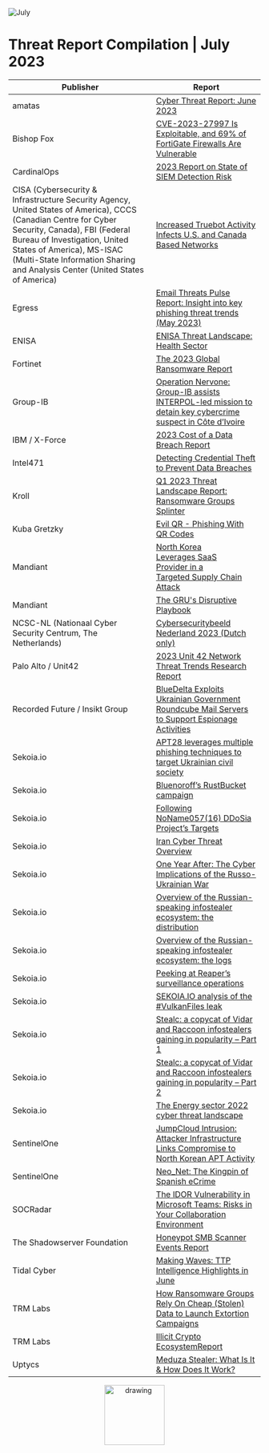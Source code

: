 
![July](https://github.com/jwennekers/2023-Threat-Report-Compilation/assets/136587455/a876dbe1-c854-49b5-bdaa-6656c4fccf94)

# Threat Report Compilation | July 2023

| Publisher  | Report |
| ------------- | ------------- |
|amatas|[Cyber Threat Report: June 2023](https://www.amatas.com/reports/cyber-threat-report-june-2023/)|
|Bishop Fox|[CVE-2023-27997 Is Exploitable, and 69% of FortiGate Firewalls Are Vulnerable](https://bishopfox.com/blog/cve-2023-27997-exploitable-and-fortigate-firewalls-vulnerable)|
|CardinalOps|[2023 Report on State of SIEM Detection Risk](https://cardinalops.com/whitepapers/2023-report-on-state-of-siem-detection-risk)|
|CISA (Cybersecurity & Infrastructure Security Agency, United States of America), CCCS (Canadian Centre for Cyber Security, Canada), FBI (Federal Bureau of Investigation, United States of America), MS-ISAC (Multi-State Information Sharing and Analysis Center (United States of America)|[Increased Truebot Activity Infects U.S. and Canada Based Networks](https://www.ic3.gov/Media/News/2023/230707.pdf)|
|Egress|[Email Threats Pulse Report: Insight into key phishing threat trends (May 2023)](https://www.egress.com/media/ugwd0nuj/egress-email-threats-pulse-report-may-2023.pdf)|
|ENISA|[ENISA Threat Landscape: Health Sector](https://www.enisa.europa.eu/publications/health-threat-landscape)|
|Fortinet|[The 2023 Global Ransomware Report](https://www.fortinet.com/content/dam/fortinet/assets/reports/report-2023-ransomware-global-research.pdf)|
|Group-IB|[Operation Nervone: Group-IB assists INTERPOL-led mission to detain key cybercrime suspect in Côte d’Ivoire](https://www.group-ib.com/media-center/press-releases/operation-nervone/)|
|IBM / X-Force|[2023 Cost of a Data Breach Report](https://www.ibm.com/downloads/cas/E3G5JMBP)|
|Intel471|[Detecting Credential Theft to Prevent Data Breaches](https://intel471.com/blog/detecting-credential-theft-to-prevent-data-breaches)|
|Kroll|[Q1 2023 Threat Landscape Report: Ransomware Groups Splinter](https://www.kroll.com/-/media/kroll/pdfs/publications/q1-2023-threat-landscape-report.pdf)|
|Kuba Gretzky|[Evil QR - Phishing With QR Codes](https://breakdev.org/evilqr-phishing/)|
|Mandiant|[North Korea Leverages SaaS Provider in a Targeted Supply Chain Attack](https://www.mandiant.com/resources/blog/north-korea-supply-chain)|
|Mandiant|[The GRU's Disruptive Playbook](https://www.mandiant.com/resources/blog/gru-disruptive-playbook)|
|NCSC-NL (Nationaal Cyber Security Centrum, The Netherlands)|[Cybersecuritybeeld Nederland 2023 (Dutch only)](https://www.ncsc.nl/onderwerpen/cyber-security-beeld-nederland/documenten/publicaties/2023/juli/3/cybersecuritybeeld-nederland-2023)|
|Palo Alto / Unit42|[2023 Unit 42 Network Threat Trends Research Report](https://start.paloaltonetworks.com/unit-42-network-threat-trends-report-malware-2023.html)|
|Recorded Future / Insikt Group|[BlueDelta Exploits Ukrainian Government Roundcube Mail Servers to Support Espionage Activities](https://www.recordedfuture.com/bluedelta-exploits-ukrainian-government-roundcube-mail-servers)|
|Sekoia.io|[APT28 leverages multiple phishing techniques to target Ukrainian civil society](https://blog.sekoia.io/apt28-leverages-multiple-phishing-techniques-to-target-ukrainian-civil-society/)|
|Sekoia.io|[Bluenoroff’s RustBucket campaign](https://blog.sekoia.io/bluenoroffs-rustbucket-campaign/)|
|Sekoia.io|[Following NoName057(16) DDoSia Project’s Targets](https://blog.sekoia.io/following-noname05716-ddosia-projects-targets/)|
|Sekoia.io|[Iran Cyber Threat Overview](https://blog.sekoia.io/iran-cyber-threat-overview/)|
|Sekoia.io|[One Year After: The Cyber Implications of the Russo-Ukrainian War](https://blog.sekoia.io/one-year-after-the-cyber-implications-of-the-russo-ukrainian-war/)|
|Sekoia.io|[Overview of the Russian-speaking infostealer ecosystem: the distribution](https://blog.sekoia.io/overview-of-the-russian-speaking-infostealer-ecosystem-the-distribution/)|
|Sekoia.io|[Overview of the Russian-speaking infostealer ecosystem: the logs](https://blog.sekoia.io/overview-of-the-russian-speaking-infostealer-ecosystem-the-logs/)|
|Sekoia.io|[Peeking at Reaper’s surveillance operations](https://blog.sekoia.io/peeking-at-reaper-surveillance-operations-against-north-korea-defectors/)|
|Sekoia.io|[SEKOIA.IO analysis of the #VulkanFiles leak](https://blog.sekoia.io/sekoia-io-analysis-of-the-vulkanfiles-leak/)|
|Sekoia.io|[Stealc: a copycat of Vidar and Raccoon infostealers gaining in popularity – Part 1](https://blog.sekoia.io/stealc-a-copycat-of-vidar-and-raccoon-infostealers-gaining-in-popularity-part-1/)|
|Sekoia.io|[Stealc: a copycat of Vidar and Raccoon infostealers gaining in popularity – Part 2](https://blog.sekoia.io/stealc-a-copycat-of-vidar-and-raccoon-infostealers-gaining-in-popularity-part-2/)|
|Sekoia.io|[The Energy sector 2022 cyber threat landscape](https://blog.sekoia.io/the-energy-sector-2022-cyber-threat-landscape/)|
|SentinelOne|[JumpCloud Intrusion: Attacker Infrastructure Links Compromise to North Korean APT Activity](https://www.sentinelone.com/labs/jumpcloud-intrusion-attacker-infrastructure-links-compromise-to-north-korean-apt-activity/)|
|SentinelOne|[Neo_Net: The Kingpin of Spanish eCrime](https://www.sentinelone.com/blog/neo_net-the-kingpin-of-spanish-ecrime/)|
|SOCRadar|[The IDOR Vulnerability in Microsoft Teams: Risks in Your Collaboration Environment](https://socradar.io/the-idor-vulnerability-in-microsoft-teams-risks-in-your-collaboration-environment/)|
|The Shadowserver Foundation|[Honeypot SMB Scanner Events Report](https://www.shadowserver.org/what-we-do/network-reporting/honeypot-smb-scanner-events-report/)|
|Tidal Cyber|[Making Waves: TTP Intelligence Highlights in June](https://www.tidalcyber.com/blog/making-waves-ttp-intelligence-highlights-in-june)|
|TRM Labs|[How Ransomware Groups Rely On Cheap (Stolen) Data to Launch Extortion Campaigns](https://www.trmlabs.com/post/how-ransomware-groups-rely-on-cheap-stolen-data-to-launch-extortion-campaigns)|
|TRM Labs|[Illicit Crypto EcosystemReport](https://www.trmlabs.com/report)|
|Uptycs|[Meduza Stealer: What Is It & How Does It Work?](https://www.uptycs.com/blog/what-is-meduza-stealer-and-how-does-it-work)|

<div align="center">
<img src="https://github.com/jwennekers/2023-Threat-Report-Compilation/assets/136587455/6061c6fd-330d-46e4-acdd-336c580fca4e" alt="drawing" width="120"/>
</div>
